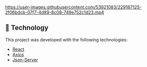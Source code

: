 

https://user-images.githubusercontent.com/53921083/229187125-2f06bdcb-07f7-4d89-8c08-749e752c1d23.mp4





## :rocket: Technology

This project was developed with the following technologies:

- [React](https://reactjs.org)
- [Axios](https://axios-http.com/)
- [Json-Server](https://www.npmjs.com/package/json-server)
